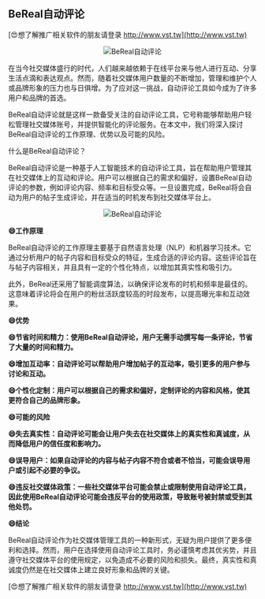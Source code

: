 ## **BeReal自动评论**

[😍想了解推广相关软件的朋友请登录 http://www.vst.tw](http://www.vst.tw)

 <center><img src="https://vst.tw/MP4/tuiguang/png/5.png" alt="BeReal自动评论"></center>

在当今社交媒体盛行的时代，人们越来越依赖于在线平台来与他人进行互动、分享生活点滴和表达观点。然而，随着社交媒体用户数量的不断增加，管理和维护个人或品牌形象的压力也与日俱增。为了应对这一挑战，自动评论工具如今成为了许多用户和品牌的首选。

BeReal自动评论就是这样一款备受关注的自动评论工具，它号称能够帮助用户轻松管理社交媒体账号，并提供智能化的评论服务。在本文中，我们将深入探讨BeReal自动评论的工作原理、优势以及可能的风险。

什么是BeReal自动评论？

BeReal自动评论是一种基于人工智能技术的自动评论工具，旨在帮助用户管理其在社交媒体上的互动和评论。用户可以根据自己的需求和偏好，设置BeReal自动评论的参数，例如评论内容、频率和目标受众等。一旦设置完成，BeReal将会自动为用户的帖子生成评论，并在适当的时机发布到社交媒体平台上。

 <center><img src="https://vst.tw/MP4/tuiguang/png/4.png" alt="BeReal自动评论"></center>

**😄工作原理**

BeReal自动评论的工作原理主要基于自然语言处理（NLP）和机器学习技术。它通过分析用户的帖子内容和目标受众的特征，生成合适的评论内容。这些评论旨在与帖子内容相关，并且具有一定的个性化特点，以增加其真实性和吸引力。

此外，BeReal还采用了智能调度算法，以确保评论发布的时机和频率是最佳的。这意味着评论将会在用户的粉丝活跃度较高的时段发布，以提高曝光率和互动效果。

**😄优势**

**😄节省时间和精力：使用BeReal自动评论，用户无需手动撰写每一条评论，节省了大量的时间和精力。**

**😄增加互动率：自动评论可以帮助用户增加帖子的互动率，吸引更多的用户参与讨论和互动。**

**😄个性化定制：用户可以根据自己的需求和偏好，定制评论的内容和风格，使其更符合自己的品牌形象。**

**😄可能的风险**

**😄失去真实性：自动评论可能会让用户失去在社交媒体上的真实性和真诚度，从而降低用户的信任度和影响力。**

**😄误导用户：如果自动评论的内容与帖子内容不符合或者不恰当，可能会误导用户或引起不必要的争议。**

**😄违反社交媒体政策：一些社交媒体平台可能会禁止或限制使用自动评论工具，因此使用BeReal自动评论可能会违反平台的使用政策，导致账号被封禁或受到其他处罚。**

**😄结论**

BeReal自动评论作为社交媒体管理工具的一种新形式，无疑为用户提供了更多便利和选择。然而，用户在选择使用自动评论工具时，务必谨慎考虑其优劣势，并且遵守社交媒体平台的使用规定，以免造成不必要的风险和损失。最终，真实性和真诚度仍然是在社交媒体上建立良好形象和品牌的关键。

[😍想了解推广相关软件的朋友请登录 http://www.vst.tw](http://www.vst.tw)



